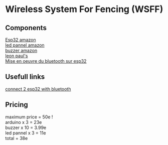 # Wireless System For Fencing (WSFF)

## Components
[Esp32 amazon](https://www.amazon.fr/AZ-Delivery-NodeMCU-d%C3%A9veloppement-d%C3%A9nergie-successeur/dp/B071P98VTG/ref=sr_1_3?keywords=esp32&qid=1568269992&s=gateway&sr=8-3)<br>
[led pannel amazon](https://www.amazon.fr/AZDelivery-MAX7219-Panneau-daffichage-matrice/dp/B07HPD2R1H/ref=sr_1_19?__mk_fr_FR=%C3%85M%C3%85%C5%BD%C3%95%C3%91&keywords=Led+matrix+Arduino&qid=1568270185&s=gateway&sr=8-19) <br>
[buzzer amazon](https://www.amazon.fr/Buzzer-Actif-continu-Arduino-Domotique/dp/B00GX6YCBI/ref=sr_1_5?__mk_fr_FR=%C3%85M%C3%85%C5%BD%C3%95%C3%91&crid=9N80XZHF124L&keywords=buzzer+arduino&qid=1568271529&s=gateway&sprefix=buzzer+ard%2Caps%2C196&sr=8-5) <br>
[leon paul's](https://www.leonpaul.com/wordpress/wp-content/uploads/2016/11/Beauty-copy.jpg) <br>
[Mise en oeuvre du bluetooth sur esp32](http://tvaira.free.fr/bts-sn/activites/activite-ble/activite-ble-esp32.html) <br>

## Usefull links
[connect 2 esp32 with bluetooth](https://forum.arduino.cc/index.php?topic=580328.0) <br>

## Pricing
maximum price = 50e ! <br>
arduino x 3 = 23e <br>
buzzer x 10 = 3.99e <br>
led pannel x 3 = 11e <br>
total = 38e <br>

